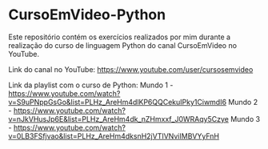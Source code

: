 # CursoEmVideo-Python

Este repositório contém os exercícios realizados por mim durante a realização do curso de linguagem Python do canal CursoEmVideo no YouTube.

Link do canal no YouTube:
https://www.youtube.com/user/cursosemvideo

Link da playlist com o curso de Python:
Mundo 1 - https://www.youtube.com/watch?v=S9uPNppGsGo&list=PLHz_AreHm4dlKP6QQCekuIPky1CiwmdI6
Mundo 2 - https://www.youtube.com/watch?v=nJkVHusJp6E&list=PLHz_AreHm4dk_nZHmxxf_J0WRAqy5Czye
Mundo 3 - https://www.youtube.com/watch?v=0LB3FSfjvao&list=PLHz_AreHm4dksnH2jVTIVNviIMBVYyFnH
